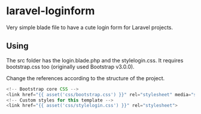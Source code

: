 laravel-loginform
=================

Very simple blade file to have a cute login form for Laravel projects.

## Using

The src folder has the login.blade.php and the stylelogin.css.
It requires bootstrap.css too (originally used Bootstrap v3.0.0).

Change the references according to the structure of the project.

~~~javascript
<!-- Bootstrap core CSS -->
<link href="{{ asset('css/bootstrap.css') }}" rel="stylesheet" media="screen">
<!-- Custom styles for this template -->
<link href="{{ asset('css/stylelogin.css') }}" rel="stylesheet">
~~~